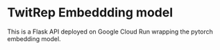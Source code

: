 # TwitRep Embeddding model

This is a Flask API deployed on Google Cloud Run wrapping the pytorch embedding model.
